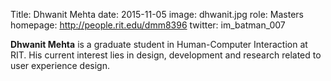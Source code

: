 Title: Dhwanit Mehta
date: 2015-11-05
image: dhwanit.jpg
role: Masters
homepage: http://people.rit.edu/dmm8396
twitter: im_batman_007

**Dhwanit Mehta** is a graduate student in Human-Computer Interaction
at RIT. His current interest lies in design, development and research
related to user experience design.

